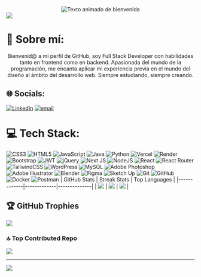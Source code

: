 <div align="center">
  <img src="https://readme-typing-svg.herokuapp.com?font=Open+Sans&weight=200&size=17&duration=4000&pause=1000&color=FFFFFF&background=58E0FF00&center=true&multiline=true&random=false&width=435&lines=Hola%2C+soy+Gabriella+Bevilacqua;Bienvenid@+a+mi+mundo+de+programacion" alt="Texto animado de bienvenida" />
</div>
<img src="https://media.licdn.com/dms/image/v2/D4D16AQHTaZP-Pxj7mQ/profile-displaybackgroundimage-shrink_350_1400/profile-displaybackgroundimage-shrink_350_1400/0/1738269312964?e=1744848000&v=beta&t=vAFSR6FBjDHsr2JgNJorBKAI9KABJ4QUQ8_i2waPdqk">

# 💫 Sobre mí:
<div align="center">
Bienvenid@ a mi perfil de GitHub, soy Full Stack Developer con habilidades tanto en frontend como en backend. Apasionada del mundo de la programación, me encanta aplicar mi experiencia previa en el mundo del diseño al ámbito del desarrollo web. Siempre estudiando, siempre creando.
</div>

## 🌐 Socials:
[![LinkedIn](https://img.shields.io/badge/LinkedIn-%230077B5.svg?logo=linkedin&logoColor=white)](https://linkedin.com/in/gabriellabevilacqua) [![email](https://img.shields.io/badge/Email-D14836?logo=gmail&logoColor=white)](mailto:bevi.gaby@gmail.com) 

# 💻 Tech Stack:
![CSS3](https://img.shields.io/badge/css3-%231572B6.svg?style=for-the-badge&logo=css3&logoColor=white) ![HTML5](https://img.shields.io/badge/html5-%23E34F26.svg?style=for-the-badge&logo=html5&logoColor=white) ![JavaScript](https://img.shields.io/badge/javascript-%23323330.svg?style=for-the-badge&logo=javascript&logoColor=%23F7DF1E) ![Java](https://img.shields.io/badge/java-%23ED8B00.svg?style=for-the-badge&logo=openjdk&logoColor=white) ![Python](https://img.shields.io/badge/python-3670A0?style=for-the-badge&logo=python&logoColor=ffdd54) ![Vercel](https://img.shields.io/badge/vercel-%23000000.svg?style=for-the-badge&logo=vercel&logoColor=white) ![Render](https://img.shields.io/badge/Render-%46E3B7.svg?style=for-the-badge&logo=render&logoColor=white) ![Bootstrap](https://img.shields.io/badge/bootstrap-%238511FA.svg?style=for-the-badge&logo=bootstrap&logoColor=white) ![JWT](https://img.shields.io/badge/JWT-black?style=for-the-badge&logo=JSON%20web%20tokens) ![jQuery](https://img.shields.io/badge/jquery-%230769AD.svg?style=for-the-badge&logo=jquery&logoColor=white) ![Next JS](https://img.shields.io/badge/Next-black?style=for-the-badge&logo=next.js&logoColor=white) ![NodeJS](https://img.shields.io/badge/node.js-6DA55F?style=for-the-badge&logo=node.js&logoColor=white) ![React](https://img.shields.io/badge/react-%2320232a.svg?style=for-the-badge&logo=react&logoColor=%2361DAFB) ![React Router](https://img.shields.io/badge/React_Router-CA4245?style=for-the-badge&logo=react-router&logoColor=white) ![TailwindCSS](https://img.shields.io/badge/tailwindcss-%2338B2AC.svg?style=for-the-badge&logo=tailwind-css&logoColor=white) ![WordPress](https://img.shields.io/badge/WordPress-%23117AC9.svg?style=for-the-badge&logo=WordPress&logoColor=white) ![MySQL](https://img.shields.io/badge/mysql-4479A1.svg?style=for-the-badge&logo=mysql&logoColor=white) ![Adobe Photoshop](https://img.shields.io/badge/adobe%20photoshop-%2331A8FF.svg?style=for-the-badge&logo=adobe%20photoshop&logoColor=white) ![Adobe Illustrator](https://img.shields.io/badge/adobe%20illustrator-%23FF9A00.svg?style=for-the-badge&logo=adobe%20illustrator&logoColor=white) ![Blender](https://img.shields.io/badge/blender-%23F5792A.svg?style=for-the-badge&logo=blender&logoColor=white) ![Figma](https://img.shields.io/badge/figma-%23F24E1E.svg?style=for-the-badge&logo=figma&logoColor=white) ![Sketch Up](https://img.shields.io/badge/SketchUp-005F9E?style=for-the-badge&logo=sketchup&logoColor=white) ![Git](https://img.shields.io/badge/git-%23F05033.svg?style=for-the-badge&logo=git&logoColor=white) ![GitHub](https://img.shields.io/badge/github-%23121011.svg?style=for-the-badge&logo=github&logoColor=white) ![Docker](https://img.shields.io/badge/docker-%230db7ed.svg?style=for-the-badge&logo=docker&logoColor=white) ![Postman](https://img.shields.io/badge/Postman-FF6C37?style=for-the-badge&logo=postman&logoColor=white)
| GitHub Stats | Streak Stats | Top Languages |
|-------------|-------------|--------------|
| ![](https://github-readme-stats.vercel.app/api?username=GabyBevilacqua&theme=dark&hide_border=false&include_all_commits=false&count_private=false) | ![](https://github-readme-streak-stats.herokuapp.com/?user=GabyBevilacqua&theme=dark&hide_border=false) | ![](https://github-readme-stats.vercel.app/api/top-langs/?username=GabyBevilacqua&theme=dark&hide_border=false&include_all_commits=false&count_private=false&layout=compact) |


## 🏆 GitHub Trophies
![](https://github-profile-trophy.vercel.app/?username=GabyBevilacqua&theme=radical&no-frame=false&no-bg=true&margin-w=4)

### 🔝 Top Contributed Repo
![](https://github-contributor-stats.vercel.app/api?username=GabyBevilacqua&limit=5&theme=dark&combine_all_yearly_contributions=true)

---
[![](https://visitcount.itsvg.in/api?id=GabyBevilacqua&icon=0&color=0)](https://visitcount.itsvg.in)

<!-- Proudly created with GPRM ( https://gprm.itsvg.in ) -->
